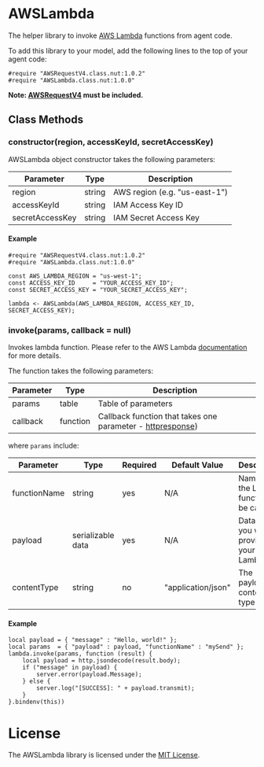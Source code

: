 # AWSLambda

The helper library to invoke [AWS Lambda](http://docs.aws.amazon.com/lambda) functions from agent code.

To add this library to your model, add the following lines to the top of your agent code:

```
#require "AWSRequestV4.class.nut:1.0.2"
#require "AWSLambda.class.nut:1.0.0"
```

**Note: [AWSRequestV4](https://github.com/electricimp/AWSRequestV4/) must be included.**

## Class Methods

### constructor(region, accessKeyId, secretAccessKey)

AWSLambda object constructor takes the following parameters:

 Parameter             | Type           | Description
---------------------- | -------------- | -----------
region                 | string         | AWS region (e.g. "us-east-1")
accessKeyId            | string         | IAM Access Key ID
secretAccessKey        | string         | IAM Secret Access Key

#### Example

```squirrel
#require "AWSRequestV4.class.nut:1.0.2"
#require "AWSLambda.class.nut:1.0.0"

const AWS_LAMBDA_REGION = "us-west-1";
const ACCESS_KEY_ID     = "YOUR_ACCESS_KEY_ID";
const SECRET_ACCESS_KEY = "YOUR_SECRET_ACCESS_KEY";

lambda <- AWSLambda(AWS_LAMBDA_REGION, ACCESS_KEY_ID, SECRET_ACCESS_KEY);
```

### invoke(params, callback = null)

Invokes lambda function. Please refer to the AWS Lambda [documentation](http://docs.aws.amazon.com/lambda/latest/dg/API_Invoke.html) for more details.

The function takes the following parameters:

 Parameter         | Type           | Description
------------------ | -------------- | -----------
params             | table          | Table of parameters
callback           | function       | Callback function that takes one parameter - [httpresponse](https://electricimp.com/docs/api/httpresponse/))

where `params` include:

Parameter             | Type              | Required | Default Value      | Description
--------------------- | ----------------- | -------- | ------------------ | ------------
functionName          | string            | yes      | N/A                | Name of the Lambda function to be called
payload               | serializable data | yes      | N/A                | Data that you want to provide to your Lambda
contentType           | string            | no       | "application/json" | The payload content type


#### Example

```squirrel
local payload = { "message" : "Hello, world!" };
local params  = { "payload" : payload, "functionName" : "mySend" };
lambda.invoke(params, function (result) {
    local payload = http.jsondecode(result.body);
    if ("message" in payload) {
        server.error(payload.Message);
    } else {
        server.log("[SUCCESS]: " + payload.transmit);
    }
}.bindenv(this))
```

# License

The AWSLambda library is licensed under the [MIT License](LICENSE).

